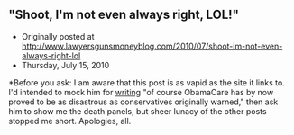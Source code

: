 ## "Shoot, I'm not even always right, LOL!"

 * Originally posted at http://www.lawyersgunsmoneyblog.com/2010/07/shoot-im-not-even-always-right-lol
 * Thursday, July 15, 2010

\*Before you ask: I am aware that this post is as vapid as the site it links to.  I'd intended to mock him for [writing](http://americanpowerblog.blogspot.com/2010/07/defeat-of-new-start-treaty-would-not-be.html) "of course ObamaCare has by now proved to be as disastrous as conservatives originally warned," then ask him to show me the death panels, but sheer lunacy of the other posts stopped me short.  Apologies, all.